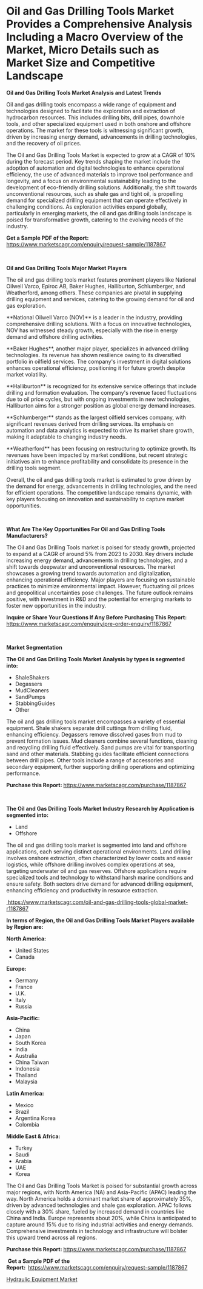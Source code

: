 <p><h1>Oil and Gas Drilling Tools Market Provides a Comprehensive Analysis Including a Macro Overview of the Market, Micro Details such as Market Size and Competitive Landscape</h1></p><p><strong>Oil and Gas Drilling Tools Market Analysis and Latest Trends</strong></p>
<p><p>Oil and gas drilling tools encompass a wide range of equipment and technologies designed to facilitate the exploration and extraction of hydrocarbon resources. This includes drilling bits, drill pipes, downhole tools, and other specialized equipment used in both onshore and offshore operations. The market for these tools is witnessing significant growth, driven by increasing energy demand, advancements in drilling technologies, and the recovery of oil prices.</p><p>The Oil and Gas Drilling Tools Market is expected to grow at a CAGR of 10% during the forecast period. Key trends shaping the market include the adoption of automation and digital technologies to enhance operational efficiency, the use of advanced materials to improve tool performance and longevity, and a focus on environmental sustainability leading to the development of eco-friendly drilling solutions. Additionally, the shift towards unconventional resources, such as shale gas and tight oil, is propelling demand for specialized drilling equipment that can operate effectively in challenging conditions. As exploration activities expand globally, particularly in emerging markets, the oil and gas drilling tools landscape is poised for transformative growth, catering to the evolving needs of the industry.</p></p>
<p><strong>Get a Sample PDF of the Report:&nbsp;</strong> <a href="https://www.marketscagr.com/enquiry/request-sample/1187867?utm_campaign=2383&utm_medium=2&utm_source=Github&utm_content=ia&utm_term=10042025&utm_id=oil-and-gas-drilling-tools">https://www.marketscagr.com/enquiry/request-sample/1187867</a></p>
<p>&nbsp;</p>
<p><strong>Oil and Gas Drilling Tools Major Market Players</strong></p>
<p><p>The oil and gas drilling tools market features prominent players like National Oilwell Varco, Epiroc AB, Baker Hughes, Halliburton, Schlumberger, and Weatherford, among others. These companies are pivotal in supplying drilling equipment and services, catering to the growing demand for oil and gas exploration.</p><p>**National Oilwell Varco (NOV)** is a leader in the industry, providing comprehensive drilling solutions. With a focus on innovative technologies, NOV has witnessed steady growth, especially with the rise in energy demand and offshore drilling activities. </p><p>**Baker Hughes**, another major player, specializes in advanced drilling technologies. Its revenue has shown resilience owing to its diversified portfolio in oilfield services. The company's investment in digital solutions enhances operational efficiency, positioning it for future growth despite market volatility.</p><p>**Halliburton** is recognized for its extensive service offerings that include drilling and formation evaluation. The company's revenue faced fluctuations due to oil price cycles, but with ongoing investments in new technologies, Halliburton aims for a stronger position as global energy demand increases.</p><p>**Schlumberger** stands as the largest oilfield services company, with significant revenues derived from drilling services. Its emphasis on automation and data analytics is expected to drive its market share growth, making it adaptable to changing industry needs.</p><p>**Weatherford** has been focusing on restructuring to optimize growth. Its revenues have been impacted by market conditions, but recent strategic initiatives aim to enhance profitability and consolidate its presence in the drilling tools segment.</p><p>Overall, the oil and gas drilling tools market is estimated to grow driven by the demand for energy, advancements in drilling technologies, and the need for efficient operations. The competitive landscape remains dynamic, with key players focusing on innovation and sustainability to capture market opportunities.</p></p>
<p>&nbsp;</p>
<p><strong>What Are The Key Opportunities For Oil and Gas Drilling Tools Manufacturers?</strong></p>
<p><p>The Oil and Gas Drilling Tools market is poised for steady growth, projected to expand at a CAGR of around 5% from 2023 to 2030. Key drivers include increasing energy demand, advancements in drilling technologies, and a shift towards deepwater and unconventional resources. The market showcases a growing trend towards automation and digitalization, enhancing operational efficiency. Major players are focusing on sustainable practices to minimize environmental impact. However, fluctuating oil prices and geopolitical uncertainties pose challenges. The future outlook remains positive, with investment in R&D and the potential for emerging markets to foster new opportunities in the industry.</p></p>
<p><strong>Inquire or Share Your Questions If Any Before Purchasing This Report:</strong> <a href="https://www.marketscagr.com/enquiry/pre-order-enquiry/1187867?utm_campaign=2383&utm_medium=2&utm_source=Github&utm_content=ia&utm_term=10042025&utm_id=oil-and-gas-drilling-tools">https://www.marketscagr.com/enquiry/pre-order-enquiry/1187867</a></p>
<p>&nbsp;</p>
<p><strong>Market Segmentation</strong></p>
<p><strong>The Oil and Gas Drilling Tools Market Analysis by types is segmented into:</strong></p>
<p><ul><li>ShaleShakers</li><li>Degassers</li><li>MudCleaners</li><li>SandPumps</li><li>StabbingGuides</li><li>Other</li></ul></p>
<p><p>The oil and gas drilling tools market encompasses a variety of essential equipment. Shale shakers separate drill cuttings from drilling fluid, enhancing efficiency. Degassers remove dissolved gases from mud to prevent formation issues. Mud cleaners combine several functions, cleaning and recycling drilling fluid effectively. Sand pumps are vital for transporting sand and other materials. Stabbing guides facilitate efficient connections between drill pipes. Other tools include a range of accessories and secondary equipment, further supporting drilling operations and optimizing performance.</p></p>
<p><strong>Purchase this Report:&nbsp;</strong><a href="https://www.marketscagr.com/purchase/1187867?utm_campaign=2383&utm_medium=2&utm_source=Github&utm_content=ia&utm_term=10042025&utm_id=oil-and-gas-drilling-tools">https://www.marketscagr.com/purchase/1187867</a></p>
<p>&nbsp;</p>
<p><strong>The Oil and Gas Drilling Tools Market Industry Research by Application is segmented into:</strong></p>
<p><ul><li>Land</li><li>Offshore</li></ul></p>
<p><p>The oil and gas drilling tools market is segmented into land and offshore applications, each serving distinct operational environments. Land drilling involves onshore extraction, often characterized by lower costs and easier logistics, while offshore drilling involves complex operations at sea, targeting underwater oil and gas reserves. Offshore applications require specialized tools and technology to withstand harsh marine conditions and ensure safety. Both sectors drive demand for advanced drilling equipment, enhancing efficiency and productivity in resource extraction.</p></p>
<p><a href="https://www.marketscagr.com/oil-and-gas-drilling-tools-global-market-r1187867?utm_campaign=2383&utm_medium=2&utm_source=Github&utm_content=ia&utm_term=10042025&utm_id=oil-and-gas-drilling-tools">&nbsp;https://www.marketscagr.com/oil-and-gas-drilling-tools-global-market-r1187867</a></p>
<p><strong>In terms of Region, the Oil and Gas Drilling Tools Market Players available by Region are:</strong></p>
<p>
    <p> <strong> North America: </strong>
        <ul>
            <li>United States</li>
            <li>Canada</li>
        </ul>
        </p> 
    <p> <strong> Europe: </strong>
        <ul>
            <li>Germany</li>
            <li>France</li>
            <li>U.K.</li>
            <li>Italy</li>
            <li>Russia</li>
        </ul>
        </p> 
    <p> <strong> Asia-Pacific: </strong>
        <ul>
            <li>China</li>
            <li>Japan</li>
            <li>South Korea</li>
            <li>India</li>
            <li>Australia</li>
            <li>China Taiwan</li>
            <li>Indonesia</li>
            <li>Thailand</li>
            <li>Malaysia</li>
        </ul>
        </p> 
    <p> <strong> Latin America: </strong>
        <ul>
            <li>Mexico</li>
            <li>Brazil</li>
            <li>Argentina Korea</li>
            <li>Colombia</li>
        </ul>
        </p> 
    <p> <strong> Middle East & Africa: </strong>
        <ul>
            <li>Turkey</li>
            <li>Saudi</li>
            <li>Arabia</li>
            <li>UAE</li>
            <li>Korea</li>
        </ul>
    </p>
    </p>
<p><p>The Oil and Gas Drilling Tools Market is poised for substantial growth across major regions, with North America (NA) and Asia-Pacific (APAC) leading the way. North America holds a dominant market share of approximately 35%, driven by advanced technologies and shale gas exploration. APAC follows closely with a 30% share, fueled by increased demand in countries like China and India. Europe represents about 20%, while China is anticipated to capture around 15% due to rising industrial activities and energy demands. Comprehensive investments in technology and infrastructure will bolster this upward trend across all regions.</p></p>
<p><strong>Purchase this Report: </strong><a href="https://www.marketscagr.com/purchase/1187867?utm_campaign=2383&utm_medium=2&utm_source=Github&utm_content=ia&utm_term=10042025&utm_id=oil-and-gas-drilling-tools">https://www.marketscagr.com/purchase/1187867</a></p>
<p>&nbsp;<strong>Get a Sample PDF of the Report:&nbsp;&nbsp;</strong><a href="https://www.marketscagr.com/enquiry/request-sample/1187867?utm_campaign=2383&utm_medium=2&utm_source=Github&utm_content=ia&utm_term=10042025&utm_id=oil-and-gas-drilling-tools">https://www.marketscagr.com/enquiry/request-sample/1187867</a></p>
<p><strong></strong></p>
<p><p><a href="https://github.com/yuukoleuda/Market-Research-Report-List-1/blob/main/hydraulic-equipment-market.md?utm_campaign=2383&utm_medium=2&utm_source=Github&utm_content=ia&utm_term=10042025&utm_id=oil-and-gas-drilling-tools">Hydraulic Equipment Market</a></p></p>